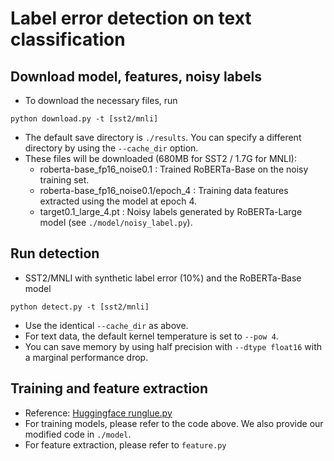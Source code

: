# Label error detection on text classification

## Download model, features, noisy labels
- To download the necessary files, run
```
python download.py -t [sst2/mnli]
```
- The default save directory is `./results`. You can specify a different directory by using the `--cache_dir` option.
- These files will be downloaded (680MB for SST2 / 1.7G for MNLI):
  - roberta-base_fp16_noise0.1 : Trained RoBERTa-Base on the noisy training set. 
  - roberta-base_fp16_noise0.1/epoch_4 : Training data features extracted using the model at epoch 4.
  - target0.1_large_4.pt : Noisy labels generated by RoBERTa-Large model (see `./model/noisy_label.py`).

## Run detection
- SST2/MNLI with synthetic label error (10%) and the RoBERTa-Base model
```
python detect.py -t [sst2/mnli]
```
- Use the identical `--cache_dir` as above.
- For text data, the default kernel temperature is set to `--pow 4`.
- You can save memory by using half precision with `--dtype float16` with a marginal performance drop. 

## Training and feature extraction
- Reference: [Huggingface runglue.py](https://github.com/huggingface/transformers/blob/main/examples/pytorch/text-classification/run_glue.py) 
- For training models, please refer to the code above. We also provide our modified code in `./model`.
- For feature extraction, please refer to `feature.py`
